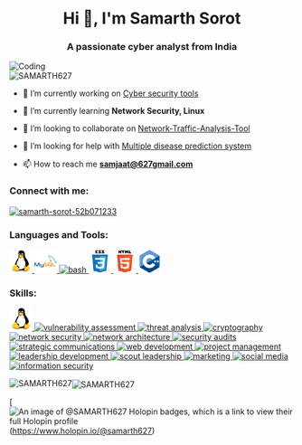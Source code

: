<h1 align="center">Hi 👋, I'm Samarth Sorot</h1>
<h3 align="center">A passionate cyber analyst from India</h3>
<img align="right" alt="Coding" width="550" src="https://user-images.githubusercontent.com/10498744/210012254-234538ff-d198-48aa-8964-37e6fd45d227.gif">

<p align="left"> <img src="https://komarev.com/ghpvc/?username=SAMARTH627&label=Profile%20views&color=0e75b6&style=flat" alt="SAMARTH627" /> </p>

- 🔭 I’m currently working on [Cyber security tools](https://github.com/SAMARTH627/Cyber-Security-Tools)

- 🌱 I’m currently learning **Network Security, Linux**

- 👯 I’m looking to collaborate on [Network-Traffic-Analysis-Tool](https://github.com/SAMARTH627/Network-Traffic-Analysis-Tool)

- 🤝 I’m looking for help with [Multiple disease prediction system](https://publicmlwebapp-jiv44uyqzrjuznpfs6gnkx.streamlit.app/)

- 📫 How to reach me **samjaat@627gmail.com**

<h3 align="left">Connect with me:</h3>
<p align="left">
<a href="https://www.linkedin.com/in/samarth-sorot-52b071233/" target="blank"><img align="center" src="https://raw.githubusercontent.com/rahuldkjain/github-profile-readme-generator/master/src/images/icons/Social/linked-in-alt.svg" alt="samarth-sorot-52b071233" height="30" width="40" /></a>
</p>

<h3 align="left">Languages and Tools:</h3>
<p align="left">
    <a href="https://www.linux.org/" target="_blank" rel="noreferrer">
        <img src="https://raw.githubusercontent.com/devicons/devicon/master/icons/linux/linux-original.svg" alt="linux" width="40" height="40"/>
    </a>
    <a href="https://www.mysql.com/" target="_blank" rel="noreferrer">
        <img src="https://raw.githubusercontent.com/devicons/devicon/master/icons/mysql/mysql-original-wordmark.svg" alt="mysql" width="40" height="40"/>
    </a>
    <a href="https://www.gnu.org/software/bash/" target="_blank" rel="noreferrer">
        <img src="https://www.vectorlogo.zone/logos/gnu_bash/gnu_bash-icon.svg" alt="bash" width="40" height="40"/>
    </a>
    <a href="https://www.w3schools.com/css/" target="_blank" rel="noreferrer">
        <img src="https://raw.githubusercontent.com/devicons/devicon/master/icons/css3/css3-original-wordmark.svg" alt="css3" width="40" height="40"/>
    </a>
    <a href="https://www.w3.org/html/" target="_blank" rel="noreferrer">
        <img src="https://raw.githubusercontent.com/devicons/devicon/master/icons/html5/html5-original-wordmark.svg" alt="html5" width="40" height="40"/>
    </a>
    <a href="https://www.w3schools.com/cpp/" target="_blank" rel="noreferrer">
        <img src="https://raw.githubusercontent.com/devicons/devicon/master/icons/cplusplus/cplusplus-original.svg" alt="cplusplus" width="40" height="40"/>
    </a>
</p>

<h3 align="left">Skills:</h3>
<p align="left">
    <a href="https://www.linux.org/" target="_blank" rel="noreferrer">
        <img src="https://raw.githubusercontent.com/devicons/devicon/master/icons/linux/linux-original.svg" alt="linux" width="40" height="40"/>
    </a>
    <a href="https://www.ibm.com/security/vulnerability-management" target="_blank" rel="noreferrer">
        <img src="https://raw.githubusercontent.com/devicons/devicon/master/icons/vultr/vultr-original.svg" alt="vulnerability assessment" width="40" height="40"/>
    </a>
    <a href="https://www.owasp.org/" target="_blank" rel="noreferrer">
        <img src="https://raw.githubusercontent.com/devicons/devicon/master/icons/owasp/owasp-original.svg" alt="threat analysis" width="40" height="40"/>
    </a>
    <a href="https://www.openssl.org/" target="_blank" rel="noreferrer">
        <img src="https://raw.githubusercontent.com/devicons/devicon/master/icons/openssl/openssl-original.svg" alt="cryptography" width="40" height="40"/>
    </a>
    <a href="https://www.cisco.com/" target="_blank" rel="noreferrer">
        <img src="https://raw.githubusercontent.com/devicons/devicon/master/icons/cisco/cisco-original.svg" alt="network security" width="40" height="40"/>
    </a>
    <a href="https://www.cisco.com/c/en/us/solutions/enterprise-networks/what-is-network-architecture.html" target="_blank" rel="noreferrer">
        <img src="https://raw.githubusercontent.com/devicons/devicon/master/icons/networkarchitecture/networkarchitecture-original.svg" alt="network architecture" width="40" height="40"/>
    </a>
    <a href="https://www.iso.org/iso-27001-information-security.html" target="_blank" rel="noreferrer">
        <img src="https://raw.githubusercontent.com/devicons/devicon/master/icons/iso/iso-original.svg" alt="security audits" width="40" height="40"/>
    </a>
    <a href="https://en.wikipedia.org/wiki/Strategic_communication" target="_blank" rel="noreferrer">
        <img src="https://raw.githubusercontent.com/devicons/devicon/master/icons/strategiccommunications/strategiccommunications-original.svg" alt="strategic communications" width="40" height="40"/>
    </a>
    <a href="https://developer.mozilla.org/en-US/docs/Web/Development" target="_blank" rel="noreferrer">
        <img src="https://raw.githubusercontent.com/devicons/devicon/master/icons/webdevelopment/webdevelopment-original.svg" alt="web development" width="40" height="40"/>
    </a>
    <a href="https://www.pmi.org/" target="_blank" rel="noreferrer">
        <img src="https://raw.githubusercontent.com/devicons/devicon/master/icons/projectmanagement/projectmanagement-original.svg" alt="project management" width="40" height="40"/>
    </a>
    <a href="https://www.linkedin.com/learning/leadership-foundations" target="_blank" rel="noreferrer">
        <img src="https://raw.githubusercontent.com/devicons/devicon/master/icons/leadershipdevelopment/leadershipdevelopment-original.svg" alt="leadership development" width="40" height="40"/>
    </a>
    <a href="https://www.scouting.org/" target="_blank" rel="noreferrer">
        <img src="https://raw.githubusercontent.com/devicons/devicon/master/icons/scoutleadership/scoutleadership-original.svg" alt="scout leadership" width="40" height="40"/>
    </a>
    <a href="https://en.wikipedia.org/wiki/Marketing" target="_blank" rel="noreferrer">
        <img src="https://raw.githubusercontent.com/devicons/devicon/master/icons/marketing/marketing-original.svg" alt="marketing" width="40" height="40"/>
    </a>
    <a href="https://en.wikipedia.org/wiki/Social_media" target="_blank" rel="noreferrer">
        <img src="https://raw.githubusercontent.com/devicons/devicon/master/icons/socialmedia/socialmedia-original.svg" alt="social media" width="40" height="40"/>
    </a>
    <a href="https://www.isaca.org/resources/information-security" target="_blank" rel="noreferrer">
        <img src="https://raw.githubusercontent.com/devicons/devicon/master/icons/informationsecurity/informationsecurity-original.svg" alt="information security" width="40" height="40"/>
    </a>
</p>

<p><img align="left" src="https://github-readme-stats.vercel.app/api/top-langs?username=SAMARTH627&show_icons=true&locale=en&layout=compact" alt="SAMARTH627" /></p>

<p><img align="center" src="https://github-readme-stats.vercel.app/api?username=SAMARTH627&show_icons=true&locale=en" alt="SAMARTH627" /></p>

[![An image of @SAMARTH627 Holopin badges, which is a link to view their full Holopin profile](https://holopin.me/samarth627)(https://www.holopin.io/@samarth627)

